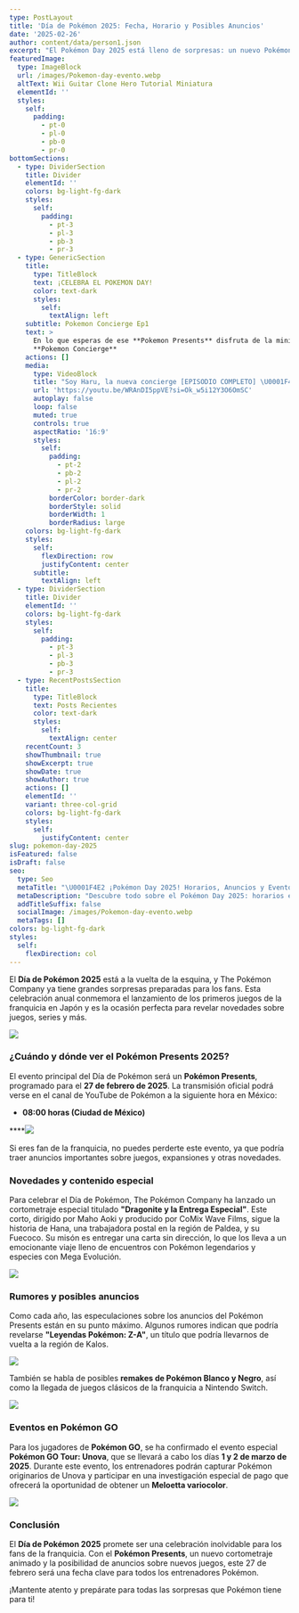 ```yaml
---
type: PostLayout
title: 'Día de Pokémon 2025: Fecha, Horario y Posibles Anuncios'
date: '2025-02-26'
author: content/data/person1.json
excerpt: "El Pokémon Day 2025 está lleno de sorpresas: un nuevo Pokémon Presents, el estreno del corto \"Dragonite y la Entrega Especial\", rumores sobre Pokémon Leyendas: Z-A y eventos especiales en Pokémon GO. ¡Descubre todo lo que te espera este 27 de febrero! \U0001F389\U0001F525"
featuredImage:
  type: ImageBlock
  url: /images/Pokemon-day-evento.webp
  altText: Wii Guitar Clone Hero Tutorial Miniatura
  elementId: ''
  styles:
    self:
      padding:
        - pt-0
        - pl-0
        - pb-0
        - pr-0
bottomSections:
  - type: DividerSection
    title: Divider
    elementId: ''
    colors: bg-light-fg-dark
    styles:
      self:
        padding:
          - pt-3
          - pl-3
          - pb-3
          - pr-3
  - type: GenericSection
    title:
      type: TitleBlock
      text: ¡CELEBRA EL POKEMON DAY!
      color: text-dark
      styles:
        self:
          textAlign: left
    subtitle: Pokemon Concierge Ep1
    text: >
      En lo que esperas de ese **Pokemon Presents** disfruta de la mini serie
      **Pokemon Concierge**
    actions: []
    media:
      type: VideoBlock
      title: "Soy Haru, la nueva concierge [EPISODIO COMPLETO] \U0001F4FA | Concierge Pokémon-Episodio 1"
      url: 'https://youtu.be/WRAnDI5ppVE?si=Ok_w5i12Y3O6OmSC'
      autoplay: false
      loop: false
      muted: true
      controls: true
      aspectRatio: '16:9'
      styles:
        self:
          padding:
            - pt-2
            - pb-2
            - pl-2
            - pr-2
          borderColor: border-dark
          borderStyle: solid
          borderWidth: 1
          borderRadius: large
    colors: bg-light-fg-dark
    styles:
      self:
        flexDirection: row
        justifyContent: center
      subtitle:
        textAlign: left
  - type: DividerSection
    title: Divider
    elementId: ''
    colors: bg-light-fg-dark
    styles:
      self:
        padding:
          - pt-3
          - pl-3
          - pb-3
          - pr-3
  - type: RecentPostsSection
    title:
      type: TitleBlock
      text: Posts Recientes
      color: text-dark
      styles:
        self:
          textAlign: center
    recentCount: 3
    showThumbnail: true
    showExcerpt: true
    showDate: true
    showAuthor: true
    actions: []
    elementId: ''
    variant: three-col-grid
    colors: bg-light-fg-dark
    styles:
      self:
        justifyContent: center
slug: pokemon-day-2025
isFeatured: false
isDraft: false
seo:
  type: Seo
  metaTitle: "\U0001F4E2 ¡Pokémon Day 2025! Horarios, Anuncios y Eventos Especiales \U0001F389"
  metaDescription: "Descubre todo sobre el Pokémon Day 2025: horarios en México, posibles anuncios, el nuevo corto animado y eventos en Pokémon GO. ¡No te lo pierdas! \U0001F525\U0001F3AE"
  addTitleSuffix: false
  socialImage: /images/Pokemon-day-evento.webp
  metaTags: []
colors: bg-light-fg-dark
styles:
  self:
    flexDirection: col
---
```

El **Día de Pokémon 2025** está a la vuelta de la esquina, y The Pokémon Company ya tiene grandes sorpresas preparadas para los fans. Esta celebración anual conmemora el lanzamiento de los primeros juegos de la franquicia en Japón y es la ocasión perfecta para revelar novedades sobre juegos, series y más.

![](/images/pokemon-day-miniatura.webp)

### **¿Cuándo y dónde ver el Pokémon Presents 2025?**

El evento principal del Día de Pokémon será un **Pokémon Presents**, programado para el **27 de febrero de 2025**. La transmisión oficial podrá verse en el canal de YouTube de Pokémon a la siguiente hora en México:

*   **08:00 horas (Ciudad de México)**

****![](/images/POkemon-day-horarios.webp)

Si eres fan de la franquicia, no puedes perderte este evento, ya que podría traer anuncios importantes sobre juegos, expansiones y otras novedades.

### **Novedades y contenido especial**

Para celebrar el Día de Pokémon, The Pokémon Company ha lanzado un cortometraje especial titulado **"Dragonite y la Entrega Especial"**. Este corto, dirigido por Maho Aoki y producido por CoMix Wave Films, sigue la historia de Hana, una trabajadora postal en la región de Paldea, y su Fuecoco. Su misón es entregar una carta sin dirección, lo que los lleva a un emocionante viaje lleno de encuentros con Pokémon legendarios y especies con Mega Evolución.



![](/images/Dragonite-cortometraje.webp)



### **Rumores y posibles anuncios**

Como cada año, las especulaciones sobre los anuncios del Pokémon Presents están en su punto máximo. Algunos rumores indican que podría revelarse **"Leyendas Pokémon: Z-A"**, un título que podría llevarnos de vuelta a la región de Kalos. 

![](/images/pokemon-az-miniatura.webp)



También se habla de posibles **remakes de Pokémon Blanco y Negro**, así como la llegada de juegos clásicos de la franquicia a Nintendo Switch.



![](/images/pokemon-gba-clasicos-switch.webp)



### **Eventos en Pokémon GO**

Para los jugadores de **Pokémon GO**, se ha confirmado el evento especial **Pokémon GO Tour: Unova**, que se llevará a cabo los días **1 y 2 de marzo de 2025**. Durante este evento, los entrenadores podrán capturar Pokémon originarios de Unova y participar en una investigación especial de pago que ofrecerá la oportunidad de obtener un **Meloetta variocolor**.

![](/images/pokemon-GO-Unova.webp)



### **Conclusión**

El **Día de Pokémon 2025** promete ser una celebración inolvidable para los fans de la franquicia. Con el **Pokémon Presents**, un nuevo cortometraje animado y la posibilidad de anuncios sobre nuevos juegos, este 27 de febrero será una fecha clave para todos los entrenadores Pokémon.

¡Mantente atento y prepárate para todas las sorpresas que Pokémon tiene para ti!
